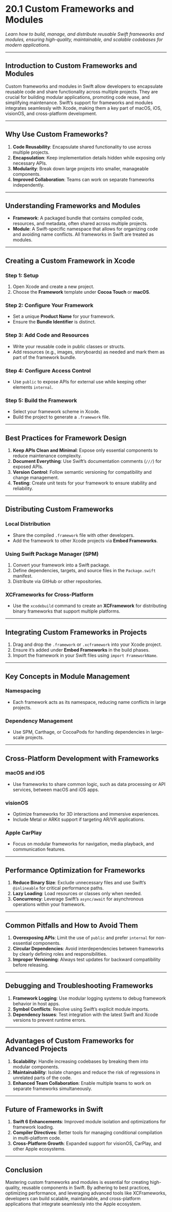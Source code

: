 # **20.1 Custom Frameworks and Modules**

*Learn how to build, manage, and distribute reusable Swift frameworks and modules, ensuring high-quality, maintainable, and scalable codebases for modern applications.*

---

## **Introduction to Custom Frameworks and Modules**
Custom frameworks and modules in Swift allow developers to encapsulate reusable code and share functionality across multiple projects. They are crucial for building modular applications, promoting code reuse, and simplifying maintenance. Swift’s support for frameworks and modules integrates seamlessly with Xcode, making them a key part of macOS, iOS, visionOS, and cross-platform development.

---

## **Why Use Custom Frameworks?**
1. **Code Reusability**: Encapsulate shared functionality to use across multiple projects.
2. **Encapsulation**: Keep implementation details hidden while exposing only necessary APIs.
3. **Modularity**: Break down large projects into smaller, manageable components.
4. **Improved Collaboration**: Teams can work on separate frameworks independently.

---

## **Understanding Frameworks and Modules**
- **Framework**: A packaged bundle that contains compiled code, resources, and metadata, often shared across multiple projects.
- **Module**: A Swift-specific namespace that allows for organizing code and avoiding name conflicts. All frameworks in Swift are treated as modules.

---

## **Creating a Custom Framework in Xcode**
### Step 1: Setup
1. Open Xcode and create a new project.
2. Choose the **Framework** template under **Cocoa Touch** or **macOS**.

### Step 2: Configure Your Framework
- Set a unique **Product Name** for your framework.
- Ensure the **Bundle Identifier** is distinct.

### Step 3: Add Code and Resources
- Write your reusable code in public classes or structs.
- Add resources (e.g., images, storyboards) as needed and mark them as part of the framework bundle.

### Step 4: Configure Access Control
- Use `public` to expose APIs for external use while keeping other elements `internal`.

### Step 5: Build the Framework
- Select your framework scheme in Xcode.
- Build the project to generate a `.framework` file.

---

## **Best Practices for Framework Design**
1. **Keep APIs Clean and Minimal**: Expose only essential components to reduce maintenance complexity.
2. **Document Everything**: Use Swift’s documentation comments (`///`) for exposed APIs.
3. **Version Control**: Follow semantic versioning for compatibility and change management.
4. **Testing**: Create unit tests for your framework to ensure stability and reliability.

---

## **Distributing Custom Frameworks**
### Local Distribution
- Share the compiled `.framework` file with other developers.
- Add the framework to other Xcode projects via **Embed Frameworks**.

### Using Swift Package Manager (SPM)
1. Convert your framework into a Swift package.
2. Define dependencies, targets, and source files in the `Package.swift` manifest.
3. Distribute via GitHub or other repositories.

### XCFrameworks for Cross-Platform
- Use the `xcodebuild` command to create an **XCFramework** for distributing binary frameworks that support multiple platforms.

---

## **Integrating Custom Frameworks in Projects**
1. Drag and drop the `.framework` or `.xcframework` into your Xcode project.
2. Ensure it’s added under **Embed Frameworks** in the build phases.
3. Import the framework in your Swift files using `import FrameworkName`.

---

## **Key Concepts in Module Management**
### Namespacing
- Each framework acts as its namespace, reducing name conflicts in large projects.
  
### Dependency Management
- Use SPM, Carthage, or CocoaPods for handling dependencies in large-scale projects.

---

## **Cross-Platform Development with Frameworks**
### macOS and iOS
- Use frameworks to share common logic, such as data processing or API services, between macOS and iOS apps.

### visionOS
- Optimize frameworks for 3D interactions and immersive experiences.
- Include Metal or ARKit support if targeting AR/VR applications.

### Apple CarPlay
- Focus on modular frameworks for navigation, media playback, and communication features.

---

## **Performance Optimization for Frameworks**
1. **Reduce Binary Size**: Exclude unnecessary files and use Swift’s `@inlineable` for critical performance paths.
2. **Lazy Loading**: Load resources or classes only when needed.
3. **Concurrency**: Leverage Swift’s `async/await` for asynchronous operations within your framework.

---

## **Common Pitfalls and How to Avoid Them**
1. **Overexposing APIs**: Limit the use of `public` and prefer `internal` for non-essential components.
2. **Circular Dependencies**: Avoid interdependencies between frameworks by clearly defining roles and responsibilities.
3. **Improper Versioning**: Always test updates for backward compatibility before releasing.

---

## **Debugging and Troubleshooting Frameworks**
1. **Framework Logging**: Use modular logging systems to debug framework behavior in host apps.
2. **Symbol Conflicts**: Resolve using Swift’s explicit module imports.
3. **Dependency Issues**: Test integration with the latest Swift and Xcode versions to prevent runtime errors.

---

## **Advantages of Custom Frameworks for Advanced Projects**
1. **Scalability**: Handle increasing codebases by breaking them into modular components.
2. **Maintainability**: Isolate changes and reduce the risk of regressions in unrelated parts of the code.
3. **Enhanced Team Collaboration**: Enable multiple teams to work on separate frameworks simultaneously.

---

## **Future of Frameworks in Swift**
1. **Swift 6 Enhancements**: Improved module isolation and optimizations for framework loading.
2. **Compiler Directives**: Better tools for managing conditional compilation in multi-platform code.
3. **Cross-Platform Growth**: Expanded support for visionOS, CarPlay, and other Apple ecosystems.

---

## **Conclusion**
Mastering custom frameworks and modules is essential for creating high-quality, reusable components in Swift. By adhering to best practices, optimizing performance, and leveraging advanced tools like XCFrameworks, developers can build scalable, maintainable, and cross-platform applications that integrate seamlessly into the Apple ecosystem.
